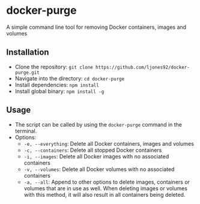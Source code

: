 # docker-purge
A simple command line tool for removing Docker containers, images and volumes

## Installation
- Clone the repository: `git clone https://github.com/ljones92/docker-purge.git`
- Navigate into the directory: `cd docker-purge`
- Install dependencies: `npm install`
- Install global binary: `npm install -g`

## Usage
- The script can be called by using the `docker-purge` command in the terminal.
- Options:
  - `-e, --everything`: Delete all Docker containers, images and volumes
  - `-c, --containers`: Delete all stopped Docker containers
  - `-i, --images`: Delete all Docker images with no associated containers
  - `-v, --volumes`: Delete all Docker volumes with no associated containers
  - `-a, --all`: Append to other options to delete images, containers or volumes that are in use as well. When deleting images or volumes with this method, it will also result in all containers being deleted.
